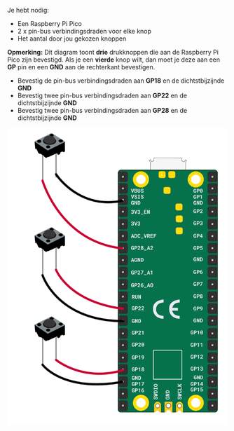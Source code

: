 Je hebt nodig:

+ Een Raspberry Pi Pico
+ 2 x pin-bus verbindingsdraden voor elke knop
+ Het aantal door jou gekozen knoppen

**Opmerking:** Dit diagram toont **drie** drukknoppen die aan de Raspberry Pi Pico zijn bevestigd. Als je een **vierde** knop wilt, dan moet je deze aan een **GP** pin en een **GND** aan de rechterkant bevestigen.

+ Bevestig de pin-bus verbindingsdraden aan **GP18** en de dichtstbijzijnde **GND**
+ Bevestig twee pin-bus verbindingsdraden aan **GP22** en de dichtstbijzijnde **GND**
+ Bevestig twee pin-bus verbindingsdraden aan **GP28** en de dichtstbijzijnde **GND**

![Drie knoppen bevestigd aan een Raspberry Pi Pico.](images/multiple-button-wiring.png)
